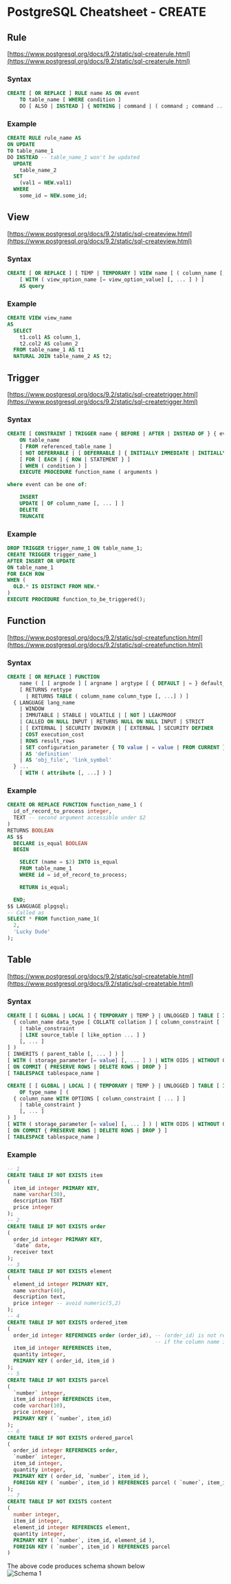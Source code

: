 # PostgreSQL Cheatsheet - CREATE

## Rule

[https://www.postgresql.org/docs/9.2/static/sql-createrule.html](https://www.postgresql.org/docs/9.2/static/sql-createrule.html)

### Syntax

```sql
CREATE [ OR REPLACE ] RULE name AS ON event
    TO table_name [ WHERE condition ]
    DO [ ALSO | INSTEAD ] { NOTHING | command | ( command ; command ... ) }
```

### Example

```sql
CREATE RULE rule_name AS
ON UPDATE
TO table_name_1
DO INSTEAD -- table_name_1 won't be updated
  UPDATE
    table_name_2
  SET
    (val1 = NEW.val1)
  WHERE
    some_id = NEW.some_id;
```

## View

[https://www.postgresql.org/docs/9.2/static/sql-createview.html](https://www.postgresql.org/docs/9.2/static/sql-createview.html)

### Syntax

```sql
CREATE [ OR REPLACE ] [ TEMP | TEMPORARY ] VIEW name [ ( column_name [, ...] ) ]
    [ WITH ( view_option_name [= view_option_value] [, ... ] ) ]
    AS query
```

### Example

```sql
CREATE VIEW view_name
AS
  SELECT
    t1.col1 AS column_1,
    t2.col2 AS column_2
  FROM table_name_1 AS t1
  NATURAL JOIN table_name_2 AS t2;
```

## Trigger

[https://www.postgresql.org/docs/9.2/static/sql-createtrigger.html](https://www.postgresql.org/docs/9.2/static/sql-createtrigger.html)

### Syntax

```sql
CREATE [ CONSTRAINT ] TRIGGER name { BEFORE | AFTER | INSTEAD OF } { event [ OR ... ] }
    ON table_name
    [ FROM referenced_table_name ]
    [ NOT DEFERRABLE | [ DEFERRABLE ] { INITIALLY IMMEDIATE | INITIALLY DEFERRED } ]
    [ FOR [ EACH ] { ROW | STATEMENT } ]
    [ WHEN ( condition ) ]
    EXECUTE PROCEDURE function_name ( arguments )

where event can be one of:

    INSERT
    UPDATE [ OF column_name [, ... ] ]
    DELETE
    TRUNCATE
```

### Example

```sql
DROP TRIGGER trigger_name_1 ON table_name_1;
CREATE TRIGGER trigger_name_1
AFTER INSERT OR UPDATE
ON table_name_1
FOR EACH ROW
WHEN (
  OLD.* IS DISTINCT FROM NEW.*
)
EXECUTE PROCEDURE function_to_be_triggered();
```

## Function

[https://www.postgresql.org/docs/9.2/static/sql-createfunction.html](https://www.postgresql.org/docs/9.2/static/sql-createfunction.html)

### Syntax

```sql
CREATE [ OR REPLACE ] FUNCTION
    name ( [ [ argmode ] [ argname ] argtype [ { DEFAULT | = } default_expr ] [, ...] ] )
    [ RETURNS rettype
      | RETURNS TABLE ( column_name column_type [, ...] ) ]
  { LANGUAGE lang_name
    | WINDOW
    | IMMUTABLE | STABLE | VOLATILE | [ NOT ] LEAKPROOF
    | CALLED ON NULL INPUT | RETURNS NULL ON NULL INPUT | STRICT
    | [ EXTERNAL ] SECURITY INVOKER | [ EXTERNAL ] SECURITY DEFINER
    | COST execution_cost
    | ROWS result_rows
    | SET configuration_parameter { TO value | = value | FROM CURRENT }
    | AS 'definition'
    | AS 'obj_file', 'link_symbol'
  } ...
    [ WITH ( attribute [, ...] ) ]
```

### Example

```sql
CREATE OR REPLACE FUNCTION function_name_1 (
  id_of_record_to_process integer,
  TEXT -- second argument accessible under $2
)
RETURNS BOOLEAN
AS $$
  DECLARE is_equal BOOLEAN
  BEGIN

    SELECT (name = $2) INTO is_equal
    FROM table_name_1
    WHERE id = id_of_record_to_process;

    RETURN is_equal;

  END;
$$ LANGUAGE plpgsql;
-- Called as
SELECT * FROM function_name_1(
  2,
  'Lucky Dude'
);
```

## Table

[https://www.postgresql.org/docs/9.2/static/sql-createtable.html](https://www.postgresql.org/docs/9.2/static/sql-createtable.html)

### Syntax

```sql
CREATE [ [ GLOBAL | LOCAL ] { TEMPORARY | TEMP } | UNLOGGED ] TABLE [ IF NOT EXISTS ] table_name ( [
  { column_name data_type [ COLLATE collation ] [ column_constraint [ ... ] ]
    | table_constraint
    | LIKE source_table [ like_option ... ] }
    [, ... ]
] )
[ INHERITS ( parent_table [, ... ] ) ]
[ WITH ( storage_parameter [= value] [, ... ] ) | WITH OIDS | WITHOUT OIDS ]
[ ON COMMIT { PRESERVE ROWS | DELETE ROWS | DROP } ]
[ TABLESPACE tablespace_name ]

CREATE [ [ GLOBAL | LOCAL ] { TEMPORARY | TEMP } | UNLOGGED ] TABLE [ IF NOT EXISTS ] table_name
    OF type_name [ (
  { column_name WITH OPTIONS [ column_constraint [ ... ] ]
    | table_constraint }
    [, ... ]
) ]
[ WITH ( storage_parameter [= value] [, ... ] ) | WITH OIDS | WITHOUT OIDS ]
[ ON COMMIT { PRESERVE ROWS | DELETE ROWS | DROP } ]
[ TABLESPACE tablespace_name ]
```

### Example

```sql
-- 1
CREATE TABLE IF NOT EXISTS item
(
  item_id integer PRIMARY KEY,
  name varchar(30),
  description TEXT
  price integer
);
-- 2
CREATE TABLE IF NOT EXISTS order
(
  order_id integer PRIMARY KEY,
  `date` date,
  receiver text
);
-- 3
CREATE TABLE IF NOT EXISTS element
(
  element_id integer PRIMARY KEY,
  name varchar(40),
  description text,
  price integer -- avoid numeric(5,2)
);
-- 4
CREATE TABLE IF NOT EXISTS ordered_item
(
  order_id integer REFERENCES order (order_id), -- (order_id) is not required
                                                -- if the column name in `order` is the same
  item_id integer REFERENCES item,
  quantity integer,
  PRIMARY KEY ( order_id, item_id )
);
-- 5
CREATE TABLE IF NOT EXISTS parcel
(
  `number` integer,
  item_id integer REFERENCES item,
  code varchar(10),
  price integer,
  PRIMARY KEY ( `number`, item_id)
);
-- 6
CREATE TABLE IF NOT EXISTS ordered_parcel
(
  order_id integer REFERENCES order,
  `number` integer,
  item_id integer,
  quantity integer,
  PRIMARY KEY ( order_id, `number`, item_id ),
  FOREIGN KEY ( `number`, item_id ) REFERENCES parcel ( `numer`, item_id)
);
-- 7
CREATE TABLE IF NOT EXISTS content
(
  number integer,
  item_id integer,
  element_id integer REFERENCES element,
  quantity integer,
  PRIMARY KEY ( `number`, item_id, element_id ),
  FOREIGN KEY ( `number`, item_id ) REFERENCES parcel
)
```
The above code produces schema shown below   
![Schema 1](pic/schema_1.jpg)